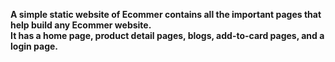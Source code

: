 <b>A simple static website of Ecommer contains all the important pages that help build any Ecommer website. 
<br>It has a home page, product detail pages, blogs, add-to-card pages, and a login page.</b>

